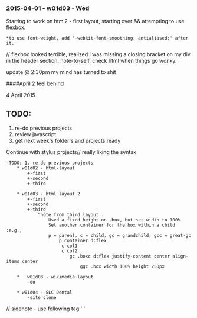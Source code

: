 ### 2015-04-01 - w01d03 - Wed

Starting to work on html2 - first layout, starting over && attempting to use flexbox.

	*to use font-weight, add '-webkit-font-smoothing: antialiased;' after it.

// flexbox looked terrible, realized i was missing a closing bracket on my div in the header section. note-to-self, check html when things go wonky.

update @ 2:30pm
	my mind has turned to shit






####April 2 
	feel behind

4 April 2015

## TODO:
1. re-do previous projects
2. review javascript
3. get next week's folder's and projects ready

Continue with stylus projects// really liking the syntax

	-TODO: 1. re-do previous projects
		* w01d02 - html-layout
			+-first
			+-second
			+-third

		* w01d03 - html layout 2
			+-first
			+-second
			+-third
				^note from third layout. 
					Used a fixed height on .box, but set width to 100%
					Set another container for the box within a child :e.g.,
					p = parent, c = child, gc = grandchild, gcc = great-gc
						p container d:flex
						 c col1
						 c col2
							gc .boxc d:flex justify-content center align-items center
								ggc .box width 100% height 250px
								
		*	w01d03 - wikimedia layout
			-do

		* w01d04 - SLC Dental
			-site clone

// sidenote - use following tag '<meta name="viewport" content="width=device-width, initial-scale=1"> '

		


